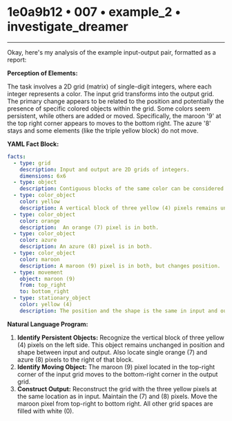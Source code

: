 # 1e0a9b12 • 007 • example_2 • investigate_dreamer

---
Okay, here's my analysis of the example input-output pair, formatted as a report:

**Perception of Elements:**

The task involves a 2D grid (matrix) of single-digit integers, where each integer represents a color. The input grid transforms into the output grid. The primary change appears to be related to the position and potentially the presence of specific colored objects within the grid. Some colors seem persistent, while others are added or moved. Specifically, the maroon '9' at the top right corner appears to moves to the bottom right. The azure '8' stays and some elements (like the triple yellow block) do not move.

**YAML Fact Block:**



```yaml
facts:
  - type: grid
    description: Input and output are 2D grids of integers.
    dimensions: 6x6
  - type: object
    description: Contiguous blocks of the same color can be considered objects.
  - type: color_object
    color: yellow
    description: A vertical block of three yellow (4) pixels remains unchanged.
  - type: color_object
    color: orange
    description:  An orange (7) pixel is in both.
  - type: color_object
    color: azure
    description: An azure (8) pixel is in both.
  - type: color_object
    color: maroon
    description: A maroon (9) pixel is in both, but changes position.
  - type: movement
    object: maroon (9)
    from: top_right
    to: bottom_right
  - type: stationary_object
    color: yellow (4)
    description: The position and the shape is the same in input and output
```



**Natural Language Program:**

1.  **Identify Persistent Objects:** Recognize the vertical block of three yellow (4) pixels on the left side. This object remains unchanged in position and shape between input and output. Also locate single orange (7) and azure (8) pixels to the right of that block.
2.  **Identify Moving Object:** The maroon (9) pixel located in the top-right corner of the input grid moves to the bottom-right corner in the output grid.
3.  **Construct Output:** Reconstruct the grid with the three yellow pixels at the same location as in input. Maintain the (7) and (8) pixels. Move the maroon pixel from top-right to bottom right. All other grid spaces are filled with white (0).


